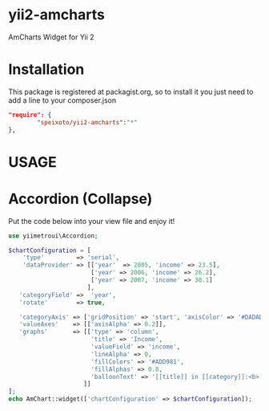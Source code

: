 yii2-amcharts
=============

AmCharts Widget for Yii 2


Installation
============

This package is registered at packagist.org, so to install it you just need to add a line to your composer.json

```json
"require": {
        "speixoto/yii2-amcharts":"*"
},
```

USAGE
=====

Accordion (Collapse)
====================

Put the code below into your view file and enjoy it!

```php
use yiimetroui\Accordion;

$chartConfiguration = [
    'type'         => 'serial',
    'dataProvider' => [['year'  => 2005, 'income' => 23.5],
                       ['year' => 2006, 'income' => 26.2],
                       ['year' => 2007, 'income' => 30.1]
                      ],
   'categoryField' =>  'year',
   'rotate'        => true,

   'categoryAxis' => ['gridPosition' => 'start', 'axisColor' => '#DADADA'],
   'valueAxes'    => [['axisAlpha' => 0.2]],
   'graphs'       => [['type' => 'column',
	                   'title' => 'Income',
	                   'valueField' => 'income',
	                   'lineAlpha' => 0,
	                   'fillColors' => '#ADD981',
	                   'fillAlphas' => 0.8,
	                   'balloonText' => '[[title]] in [[category]]:<b>[[value]]</b>'
                     ]]
];
echo AmChart::widget(['chartConfiguration' => $chartConfiguration]);
```